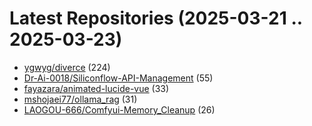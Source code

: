 # Latest Repositories (2025-03-21 .. 2025-03-23)

- [ygwyg/diverce](https://github.com/ygwyg/diverce) (224)
- [Dr-Ai-0018/Siliconflow-API-Management](https://github.com/Dr-Ai-0018/Siliconflow-API-Management) (55)
- [fayazara/animated-lucide-vue](https://github.com/fayazara/animated-lucide-vue) (33)
- [mshojaei77/ollama_rag](https://github.com/mshojaei77/ollama_rag) (31)
- [LAOGOU-666/Comfyui-Memory_Cleanup](https://github.com/LAOGOU-666/Comfyui-Memory_Cleanup) (26)
